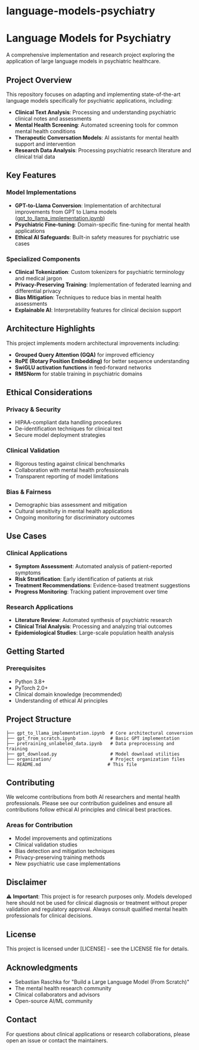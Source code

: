 # language-models-psychiatry

# Language Models for Psychiatry

A comprehensive implementation and research project exploring the application of large language models in psychiatric healthcare.

## Project Overview

This repository focuses on adapting and implementing state-of-the-art language models specifically for psychiatric applications, including:

- **Clinical Text Analysis**: Processing and understanding psychiatric clinical notes and assessments
- **Mental Health Screening**: Automated screening tools for common mental health conditions
- **Therapeutic Conversation Models**: AI assistants for mental health support and intervention
- **Research Data Analysis**: Processing psychiatric research literature and clinical trial data

## Key Features

### Model Implementations
- **GPT-to-Llama Conversion**: Implementation of architectural improvements from GPT to Llama models ([gpt_to_llama_implementation.ipynb](gpt_to_llama_implementation.ipynb))
- **Psychiatric Fine-tuning**: Domain-specific fine-tuning for mental health applications
- **Ethical AI Safeguards**: Built-in safety measures for psychiatric use cases

### Specialized Components
- **Clinical Tokenization**: Custom tokenizers for psychiatric terminology and medical jargon
- **Privacy-Preserving Training**: Implementation of federated learning and differential privacy
- **Bias Mitigation**: Techniques to reduce bias in mental health assessments
- **Explainable AI**: Interpretability features for clinical decision support

## Architecture Highlights

This project implements modern architectural improvements including:
- **Grouped Query Attention (GQA)** for improved efficiency
- **RoPE (Rotary Position Embedding)** for better sequence understanding
- **SwiGLU activation functions** in feed-forward networks
- **RMSNorm** for stable training in psychiatric domains

## Ethical Considerations

### Privacy & Security
- HIPAA-compliant data handling procedures
- De-identification techniques for clinical text
- Secure model deployment strategies

### Clinical Validation
- Rigorous testing against clinical benchmarks
- Collaboration with mental health professionals
- Transparent reporting of model limitations

### Bias & Fairness
- Demographic bias assessment and mitigation
- Cultural sensitivity in mental health applications
- Ongoing monitoring for discriminatory outcomes

## Use Cases

### Clinical Applications
- **Symptom Assessment**: Automated analysis of patient-reported symptoms
- **Risk Stratification**: Early identification of patients at risk
- **Treatment Recommendations**: Evidence-based treatment suggestions
- **Progress Monitoring**: Tracking patient improvement over time

### Research Applications
- **Literature Review**: Automated synthesis of psychiatric research
- **Clinical Trial Analysis**: Processing and analyzing trial outcomes
- **Epidemiological Studies**: Large-scale population health analysis

## Getting Started

### Prerequisites
- Python 3.8+
- PyTorch 2.0+
- Clinical domain knowledge (recommended)
- Understanding of ethical AI principles

## Project Structure

```
├── gpt_to_llama_implementation.ipynb  # Core architectural conversion
├── gpt_from_scratch.ipynb             # Basic GPT implementation
├── pretraining_unlabeled_data.ipynb   # Data preprocessing and training
├── gpt_download.py                    # Model download utilities
├── organization/                      # Project organization files
└── README.md                         # This file
```

## Contributing

We welcome contributions from both AI researchers and mental health professionals. Please see our contribution guidelines and ensure all contributions follow ethical AI principles and clinical best practices.

### Areas for Contribution
- Model improvements and optimizations
- Clinical validation studies
- Bias detection and mitigation techniques
- Privacy-preserving training methods
- New psychiatric use case implementations

## Disclaimer

⚠️ **Important**: This project is for research purposes only. Models developed here should not be used for clinical diagnosis or treatment without proper validation and regulatory approval. Always consult qualified mental health professionals for clinical decisions.

## License

This project is licensed under [LICENSE] - see the LICENSE file for details.

## Acknowledgments

- Sebastian Raschka for "Build a Large Language Model (From Scratch)"
- The mental health research community
- Clinical collaborators and advisors
- Open-source AI/ML community

## Contact

For questions about clinical applications or research collaborations, please open an issue or contact the maintainers.
